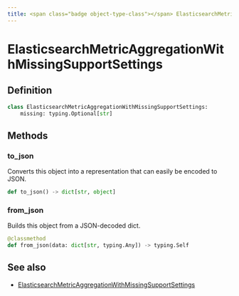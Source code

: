 ```yaml
---
title: <span class="badge object-type-class"></span> ElasticsearchMetricAggregationWithMissingSupportSettings
---
```

# <span class="badge object-type-class"></span> ElasticsearchMetricAggregationWithMissingSupportSettings

## Definition

```python
class ElasticsearchMetricAggregationWithMissingSupportSettings:
    missing: typing.Optional[str]
```
## Methods

### <span class="badge object-method"></span> to_json

Converts this object into a representation that can easily be encoded to JSON.

```python
def to_json() -> dict[str, object]
```

### <span class="badge object-method"></span> from_json

Builds this object from a JSON-decoded dict.

```python
@classmethod
def from_json(data: dict[str, typing.Any]) -> typing.Self
```

## See also

 * <span class="badge builder"></span> [ElasticsearchMetricAggregationWithMissingSupportSettings](./builder-ElasticsearchMetricAggregationWithMissingSupportSettings.md)
